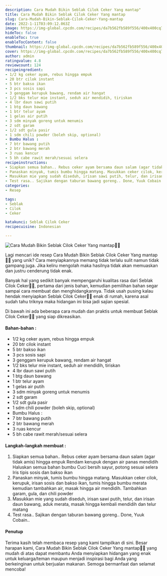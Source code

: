 ```yaml
---
description: Cara Mudah Bikin Seblak Cilok Ceker Yang mantap"
title: Cara Mudah Bikin Seblak Cilok Ceker Yang mantap
slug: Cara-Mudah-Bikin-Seblak-Cilok-Ceker-Yang-mantap
date: 2022-1-11T03:09:12.063Z
image: https://img-global.cpcdn.com/recipes/da7b562fb589f556/400x400cq70/photo.jpg
hideToc: false
enableToc: true
enableTocContent: false
thumbnail: https://img-global.cpcdn.com/recipes/da7b562fb589f556/400x400cq70/photo.jpg
cover: https://img-global.cpcdn.com/recipes/da7b562fb589f556/400x400cq70/photo.jpg
author: admin
ratingvalue: 4.8
reviewcount: 124
recipeingredient:
- 1/2 kg ceker ayam, rebus hingga empuk
- 20 btr cilok instant
- 5 btr bakso ikan
- 3 pcs sosis sapi
- 3 genggam kerupuk bawang, rendam air hangat
- 1/2 bks telur mie instant, seduh air mendidih, tiriskan
- 4 lbr daun sawi putih
- 1 btg daun bawang
- 1 btr telur ayam
- 1 gelas air putih
- 3 sdm minyak goreng untuk menumis
- 2 sdt garam
- 1/2 sdt gula pasir
- 1 sdm chili powder (boleh skip, optional)
- Bumbu Halus :
- 7 btr bawang putih
- 2 btr bawang merah
- 3 ruas kencur
- 5 bh cabe rawit merah/sesuai selera
recipeinstructions:
- Siapkan semua bahan.. Rebus ceker ayam bersama daun salam (agar tidak amis) hingga empuk Rendam kerupuk dengan air panas mendidih Haluskan semua bahan bumbu Cuci bersih sayur, potong sesuai selera Iris tipis sosis dan bakso ikan
- Panaskan minyak, tumis bumbu hingga matang. Masukkan ceker cilok, kerupuk, irisan sosis dan bakso ikan, tumis hingga bumbu merata kemudian tambahkan air, masak hingga air mendidih. Tambahkan garam, gula, dan chili powder
- Masukkan mie yang sudah diseduh, irisan sawi putih, telur, dan irisan daun bawang, aduk merata, masak hingga kembali mendidih dan telur matang
- Test rasa.. Sajikan dengan taburan bawang goreng.. Done, Yuuk Cobain..
categories:
- Resep

tags:
- Seblak
- Cilok
- Ceker

katakunci: Seblak Cilok Ceker
recipecuisine: Indonesian

---
```


![Cara Mudah Bikin Seblak Cilok Ceker Yang mantap👩‍🍳](https://img-global.cpcdn.com/recipes/da7b562fb589f556/400x400cq70/photo.jpg)

Lagi mencari ide resep Cara Mudah Bikin Seblak Cilok Ceker Yang mantap👩‍🍳 yang unik? Cara menyiapkannya memang tidak terlalu sulit namun tidak gampang juga. Jika keliru mengolah maka hasilnya tidak akan memuaskan dan justru cenderung tidak enak.

Banyak hal yang sedikit banyak mempengaruhi kualitas rasa dari Seblak Cilok Ceker👩‍🍳, pertama dari jenis bahan, kemudian pemilihan bahan segar sampai cara membuat dan menghidangkannya. Tidak usah pusing kalau hendak menyiapkan Seblak Cilok Ceker👩‍🍳 enak di rumah, karena asal sudah tahu triknya maka hidangan ini bisa jadi sajian spesial.

Di bawah ini ada beberapa cara mudah dan praktis untuk membuat Seblak Cilok Ceker👩‍🍳 yang siap dikreasikan.

<!--inarticleads1-->

#### Bahan-bahan :

- 1/2 kg ceker ayam, rebus hingga empuk
- 20 btr cilok instant
- 5 btr bakso ikan
- 3 pcs sosis sapi
- 3 genggam kerupuk bawang, rendam air hangat
- 1/2 bks telur mie instant, seduh air mendidih, tiriskan
- 4 lbr daun sawi putih
- 1 btg daun bawang
- 1 btr telur ayam
- 1 gelas air putih
- 3 sdm minyak goreng untuk menumis
- 2 sdt garam
- 1/2 sdt gula pasir
- 1 sdm chili powder (boleh skip, optional)
- Bumbu Halus :
- 7 btr bawang putih
- 2 btr bawang merah
- 3 ruas kencur
- 5 bh cabe rawit merah/sesuai selera

<!--inarticleads2-->

#### Langkah-langkah membuat :

1. Siapkan semua bahan.. Rebus ceker ayam bersama daun salam (agar tidak amis) hingga empuk Rendam kerupuk dengan air panas mendidih Haluskan semua bahan bumbu Cuci bersih sayur, potong sesuai selera Iris tipis sosis dan bakso ikan
1. Panaskan minyak, tumis bumbu hingga matang. Masukkan ceker cilok, kerupuk, irisan sosis dan bakso ikan, tumis hingga bumbu merata kemudian tambahkan air, masak hingga air mendidih. Tambahkan garam, gula, dan chili powder
1. Masukkan mie yang sudah diseduh, irisan sawi putih, telur, dan irisan daun bawang, aduk merata, masak hingga kembali mendidih dan telur matang
1. Test rasa.. Sajikan dengan taburan bawang goreng.. Done, Yuuk Cobain..

#### Penutup

Terima kasih telah membaca resep yang kami tampilkan di sini. Besar harapan kami, Cara Mudah Bikin Seblak Cilok Ceker Yang mantap👩‍🍳 yang mudah di atas dapat membantu Anda menyiapkan hidangan yang enak untuk keluarga/teman maupun menjadi inspirasi bagi Anda yang berkeinginan untuk berjualan makanan. Semoga bermanfaat dan selamat mencoba!